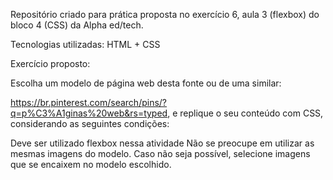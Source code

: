 Repositório criado para prática proposta no exercício 6, aula 3 (flexbox) do bloco 4 (CSS) da Alpha ed/tech.

Tecnologias utilizadas: HTML + CSS

Exercício proposto:

Escolha um modelo de página web desta fonte ou de uma similar: 

https://br.pinterest.com/search/pins/?q=p%C3%A1ginas%20web&rs=typed, e replique o seu conteúdo com CSS, considerando as seguintes condições: 

Deve ser utilizado flexbox nessa atividade
Não se preocupe em utilizar as mesmas imagens do modelo. Caso não seja possível, selecione imagens que se encaixem no modelo escolhido.
